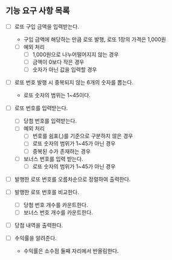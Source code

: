 ## 기능 요구 사항 목록

- [ ] 로또 구입 금액을 입력받는다.

  - 구입 금액에 해당하는 만큼 로또 발행, 로또 1장의 가격은 1,000원
  - [ ] 예외 처리
    - [ ] 1,000원으로 나누어떨어지지 않는 경우
    - [ ] 금액이 0보다 작은 경우
    - [ ] 숫자가 아닌 값을 입력할 경우

- [ ] 로또 번호 발행 시 중복되지 않는 6개의 숫자를 뽑는다.

  - 로또 숫자의 범위는 1~45이다.

- [ ] 로또 번호를 입력받는다.

  - [ ] 당첨 번호를 입력받는다.
  - [ ] 예외 처리
    - [ ] 번호를 쉼표(,)를 기준으로 구분하지 않은 경우
    - [ ] 로또 숫자의 범위가 1~45가 아닌 경우
    - [ ] 중복된 수가 존재하는 경우
  - [ ] 보너스 번호를 입력 받는다.
    - [ ] 로또 숫자의 범위가 1~45가 아닌 경우

- [ ] 발행한 로또 번호를 오름차순으로 정렬하여 출력한다.

- [ ] 발행한 로또 번호를 비교한다.

  - [ ] 당첨 번호 개수를 카운트한다.
  - [ ] 보너스 번호 개수를 카운트한다.

- [ ] 당첨 내역을 출력한다.

- [ ] 수익률을 알려준다.
  - 수익률은 소수점 둘째 자리에서 반올림한다.
